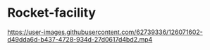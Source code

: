 # Rocket-facility

https://user-images.githubusercontent.com/62739336/126071602-d49dda6d-b437-4728-934d-27d0617d4bd2.mp4

